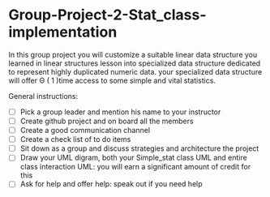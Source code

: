 # Group-Project-2-Stat_class-implementation
In this group project you will customize a suitable linear data structure you  learned in linear structures lesson into specialized data structure dedicated to represent highly duplicated numeric data. your specialized data structure will offer Θ ( 1 )time access to some simple and vital statistics. 

General instructions:

- [ ] Pick a group leader and mention his name to your instructor 
- [ ] Create github project and on board all the members
- [ ] Create a good communication channel
- [ ] Create a check list of to do items
- [ ] Sit down as a group and discuss strategies and architecture the project
- [ ] Draw your UML digram, both your Simple_stat class UML and entire class interaction UML: you will earn a significant amount of credit for this
- [ ] Ask for help and offer help: speak out if you need help
